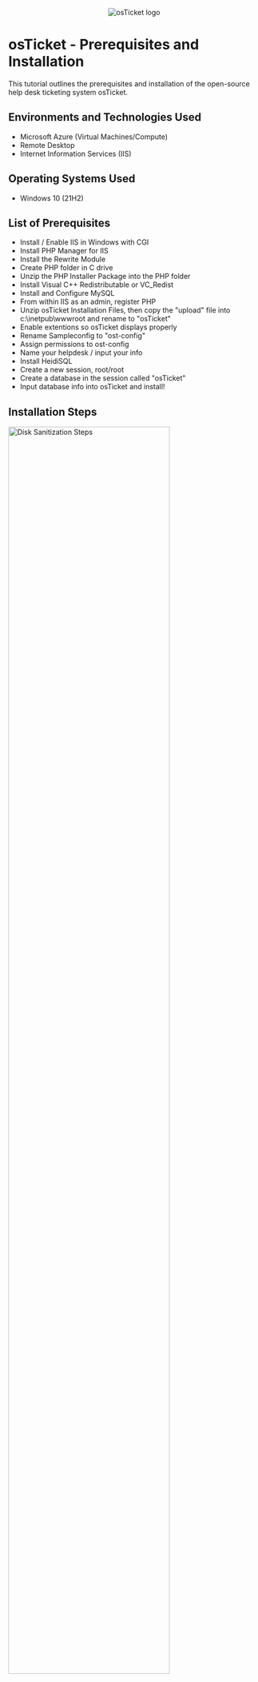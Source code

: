 <p align="center">
<img src="https://i.imgur.com/Clzj7Xs.png" alt="osTicket logo"/>
</p>

<h1>osTicket - Prerequisites and Installation</h1>
This tutorial outlines the prerequisites and installation of the open-source help desk ticketing system osTicket.<br />


<h2>Environments and Technologies Used</h2>

- Microsoft Azure (Virtual Machines/Compute)
- Remote Desktop
- Internet Information Services (IIS)

<h2>Operating Systems Used </h2>

- Windows 10</b> (21H2)

<h2>List of Prerequisites</h2>

- Install / Enable IIS in Windows with CGI
- Install PHP Manager for IIS
- Install the Rewrite Module
- Create PHP folder in C drive
- Unzip the PHP Installer Package into the PHP folder
- Install Visual C++ Redistributable or VC_Redist
- Install and Configure MySQL
- From within IIS as an admin, register PHP
- Unzip osTicket Installation Files, then copy the "upload" file into c:\inetpub\wwwroot and rename to "osTicket"
- Enable extentions so osTicket displays properly
- Rename Sampleconfig to "ost-config"
- Assign permissions to ost-config
- Name your helpdesk / input your info
- Install HeidiSQL
- Create a new session, root/root
- Create a database in the session called "osTicket"
- Input database info into osTicket and install!

<h2>Installation Steps</h2>

<p>
<img src="https://i.imgur.com/mNqDVnC.png" height="80%" width="80%" alt="Disk Sanitization Steps"/>
</p>
<p>
Within Control Panel, you want to press "uninstall or change a program". From there on the left you want to click "Turn windows features on or off". After, you want to check the box for "World Wide Web Services-> Application Development Features -> and CGI" this gives osTicket a web server to run on and CGI lets IIS understand and execute PHP code (what osTicket uses).
</p>
<br />

<p>
<img src="https://i.imgur.com/9maKGGX.jpeg" height="60%" width="60%" alt="Disk Sanitization Steps"/>
</p>
<p>
In this step, you want to download PHP manager for IIS, and Rewrite Module, these help IIS manage and read the PHP code that osTicket uses.
</p>
<br />

<p>
<img src="https://i.imgur.com/Cm4X69o.png" height="60%" width="60%" alt="Disk Sanitization Steps"/>
</p>
<p>
This next step is really simple, you just want to create a PHP folder inside your C drive (C:\PHP). This is for storage purposes and for osTicket to know where its data is being stored.
</p>
<br />
